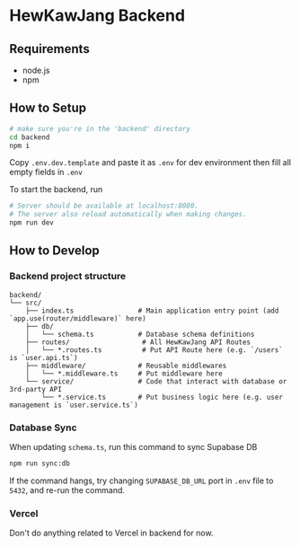 # HewKawJang Backend

## Requirements

- node.js
- npm

## How to Setup

```bash
# make sure you're in the 'backend' directory
cd backend
npm i
```

Copy `.env.dev.template` and paste it as `.env` for dev environment
then fill all empty fields in `.env`

To start the backend, run

```bash
# Server should be available at localhost:8080.
# The server also reload automatically when making changes.
npm run dev
```

## How to Develop

### Backend project structure

```text
backend/
└── src/
    ├── index.ts                # Main application entry point (add `app.use(router/middleware)` here)
    ├── db/
    │   └── schema.ts           # Database schema definitions
    ├── routes/                  # All HewKawJang API Routes
    │   └── *.routes.ts          # Put API Route here (e.g. `/users` is `user.api.ts`)
    ├── middleware/             # Reusable middlewares
    │   └── *.middleware.ts     # Put middleware here
    └── service/                # Code that interact with database or 3rd-party API
        └── *.service.ts        # Put business logic here (e.g. user management is `user.service.ts`)
```

### Database Sync

When updating `schema.ts`, run this command to sync Supabase DB

```bash
npm run sync:db
```

If the command hangs, try changing `SUPABASE_DB_URL` port in `.env` file to `5432`, and re-run the command.

### Vercel

Don't do anything related to Vercel in backend for now.
